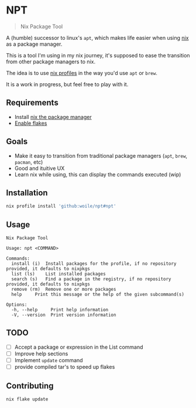 # NPT

> Nix Package Tool

A (humble) successor to linux's `apt`, which makes life easier when using [nix](https://nixos.org/) as a package manager.

This is a tool I'm using in my nix journey, it's supposed to ease the transition from other
package managers to nix.

The idea is to use [nix profiles](https://nixos.org/manual/nix/stable/package-management/profiles.html) in the way you'd use `apt` or `brew`.

It is a work in progress, but feel free to play with it.

## Requirements

- Install [nix the package manager](https://nixos.org/download.html)
- [Enable flakes](https://nixos.wiki/wiki/Flakes#Enable_flakes)


## Goals

- Make it easy to transition from traditional package managers (`apt`, `brew`, `pacman`, etc)
- Good and ituitive UX
- Learn nix while using, this can display the commands executed (wip)

## Installation

```sh
nix profile install 'github:woile/npt#npt'
```

## Usage

```$ npt --help
Nix Package Tool

Usage: npt <COMMAND>

Commands:
  install (i)  Install packages for the profile, if no repository provided, it defaults to nixpkgs
  list (ls)    List installed packages
  search (s)   Find a package in the registry, if no repository provided, it defaults to nixpkgs
  remove (rm)  Remove one or more packages
  help     Print this message or the help of the given subcommand(s)

Options:
  -h, --help     Print help information
  -V, --version  Print version information
```

## TODO

- [ ] Accept a package or expression in the List command
- [ ] Improve help sections
- [ ] Implement `update` command
- [ ] provide compiled tar's to speed up flakes

## Contributing

```sh
nix flake update
```
